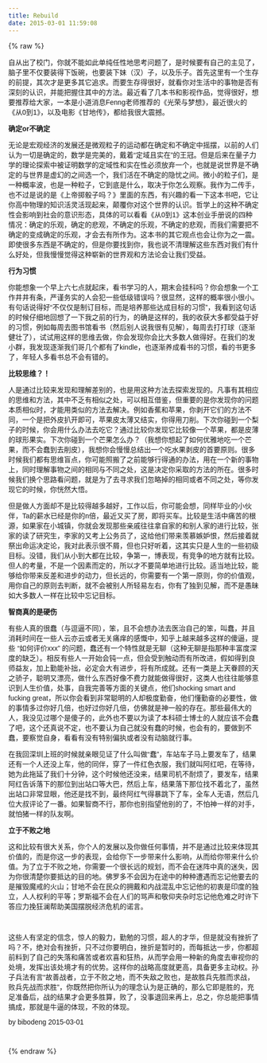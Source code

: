 ```yaml
---
title: Rebuild
date: 2015-03-01 11:59:08
---
```

{% raw %}
<p style="clear:both;font-family:sans-serif;line-height:normal;font-size:13px;orphans:2;widows:2;"><span style="font-size:14px;">自从出了校门，你就不能如此单纯任性地思考问题了，是时候要有自己的主见了，脑子里不仅要装得下饭碗，也要装下妹（汉）子，以及乐子。首先这里有一个生存的前提，其次才是更多其它追求。而要生存得很好，就看你对生活中的事物是否有深刻的认识，并能把握住其中的方法。最近看了几本书和影视作品，觉得很好，想要推荐给大家，一本是小道消息Fenng老师推荐的《光荣与梦想》，最近很火的《从0到1》，以及电影《甘地传》，都给我很大震撼。</span></p>
<p style="clear:both;font-family:sans-serif;line-height:normal;font-size:13px;orphans:2;widows:2;"></p>
<p style="clear:both;font-family:sans-serif;line-height:normal;font-size:13px;orphans:2;widows:2;"><strong><span style="font-size:14px;">确定or不确定</span></strong></p>
<p style="clear:both;font-family:sans-serif;line-height:normal;font-size:13px;orphans:2;widows:2;"><span style="font-size:14px;">无论是宏观经济的发展还是微观粒子的运动都在确定和不确定中摇摆，以前的人们认为一切是确定的，数学是完美的，戴着“定域且实在”的王冠。但是后来在量子力学的理论探索中被证明数学的定域性和实在性必须放弃一个，也就是说世界是不确定的与世界是虚幻的之间选一个，我们活在不确定的隐忧之间。微小的粒子们，是一种概率波，也是一种粒子，它到底是什么，取决于你怎么观察。我作为二传手，也不过是说的是《上帝掷骰子吗？》里面的东西，有兴趣的看一下这本书吧，它让你高中物理的知识活灵活现起来，颠覆你对这个世界的认识。哲学上的这种不确定性会影响到社会的意识形态，具体的可以看看《从0到1》这本创业手册说的四种情况：确定的乐观，确定的悲观，不确定的乐观，不确定的悲观，而我们需要把不确定的变成确定的乐观，才会去有所作为。这本书的其它观点也会让你为之一震。即使很多东西是不确定的，但是你要找到你，我也说不清理解这些东西对我们有什么好处，但我慢慢觉得这种崭新的世界观和方法论会让我们受益。</span></p>
<p style="clear:both;font-family:sans-serif;line-height:normal;font-size:13px;orphans:2;widows:2;"></p>
<p style="clear:both;font-family:sans-serif;line-height:normal;font-size:13px;orphans:2;widows:2;"><strong><span style="font-size:14px;">行为习惯</span></strong></p>
<p style="clear:both;font-family:sans-serif;line-height:normal;font-size:13px;orphans:2;widows:2;"><span style="font-size:14px;">你能想象一个早上六七点就起床，看书学习的人，期末会挂科吗？你会想象一个工作井井有条，严谨务实的人会犯一些低级错误吗？很显然，这样的概率很小很小。有句话说得好“不仅仅是制订目标，而是培养那些达成目标的习惯”，我看到这句话的时候仔细地回想了一下我之前的行为，的确是这样的，我的收获大多都受益于好的习惯，例如每周去图书馆看书（然后别人说我很有见解），每周去打打球（逐渐健壮了），试试用这样的思维去做，你会发现你会比大多数人做得好。在我们的发小群，我发现逐渐我们哥几个都有了kindle，也逐渐养成看书的习惯，看的书更多了，年轻人多看书总不会有错的。</span></p>
<p style="clear:both;font-family:sans-serif;line-height:normal;font-size:13px;orphans:2;widows:2;"></p>
<p style="clear:both;font-family:sans-serif;line-height:normal;font-size:13px;orphans:2;widows:2;"><strong><span style="font-size:14px;">比较思维？！</span></strong></p>
<p style="clear:both;font-family:sans-serif;line-height:normal;font-size:13px;orphans:2;widows:2;"><span style="font-size:14px;">人是通过比较来发现和理解差别的，也是用这种方法去探索发现的。凡事有其相应的思维和方法，其中不乏有相似之处，可以相互借鉴，但重要的是你发现你的问题本质相似时，才能用类似的方法去解决。例如香蕉和苹果，你剥开它们的方法不同，一个是把外皮扒开即可，苹果皮太薄又结实，你得用刀削。下次你碰到一个梨子的时候，你会用什么办法去吃它？通过比较你发现它比较像一个苹果，都是皮薄的球形果实。下次你碰到一个芒果怎么办？（我想你想起了如何优雅地吃一个芒果，而不会蠢到去削皮），我想你会慢慢总结出一个吃水果剥皮的首要原则。很多时候我们都有思维盲点，你可能照搬了之前能够行得通的办法，用在一个新的事物上，同时理解事物之间的相同与不同之处，这是决定你采取的方法的所在。很多时候我们换个思路看问题，就是为了去寻求我们忽略掉的相同或者不同之处，等你发现它的时候，你恍然大悟。</span></p>
<p style="clear:both;font-family:sans-serif;line-height:normal;font-size:13px;orphans:2;widows:2;"></p>
<p style="clear:both;font-family:sans-serif;line-height:normal;font-size:13px;orphans:2;widows:2;"><span style="font-size:14px;">但是做人方面却不是比较得越多越好，工作以后，你可能会想，同样毕业的小伙伴，Ta的薪水已经是你的n倍，最近又买了房，即将买车。比较是生活中痛苦的根源，如果家在小城镇，你就会发现那些亲戚往往拿自家的和别人家的进行比较，张家的读了研究生，李家的又考上公务员了，这给他们带来羡慕嫉妒恨，然后接着就祭出命运决定论，我对此表示很不屑，但也只好听着，这其实只是人生的一些初级目标。没错，我们从小到大都在比较，争第一，博表现，有竞争的地方就有比较。但人的考量，不是一个因素而定的，所以才不要简单地进行比较。适当地比较，能够给你带来反差和进步的动力，但长远的，你需要有一个第一原则，你的价值观，用你自己的原则去判断，就不会被别人所轻易左右，你有了独到见解，而不是愚昧如大多数人一样在比较中忘记目标。</span></p>
<p style="clear:both;font-family:sans-serif;line-height:normal;font-size:13px;orphans:2;widows:2;"></p>
<p style="clear:both;font-family:sans-serif;line-height:normal;font-size:13px;orphans:2;widows:2;"><strong><span style="font-size:14px;">智商真的是硬伤</span></strong></p>
<p style="clear:both;font-family:sans-serif;line-height:normal;font-size:13px;orphans:2;widows:2;"><span style="font-size:14px;">有些人真的很蠢（与逗逼不同），笨，且不会想办法去医治自己的笨，叫蠢，并且消耗时间在一些人云亦云或者无关痛痒的感慨中，知乎上越来越多这样的傻逼，提些 “如何评价xxx” 的问题，蠢还有一个特性就是无聊（这种无聊是指那种丰富度深度的缺乏）。相反有些人一开始会钝一点，但会受到触动而有所改进，假如得到良师益友，加上勤能补拙，必定会大有进步，将有所成就。还有一类是上天眷顾的天之骄子，聪明又漂亮，做什么东西好像不费力就能做得很好，这类人也往往能够意识到人生价值，处事，自我完善等方面的关键点，他们shocking smart and fucking great，所以你会看到非常聪明的人却极度勤奋，他们懂勤奋的必要性，做的事情多过你好几倍，也好过你好几倍，仿佛就是神一般的存在。那些最伟大的人，我没见过哪个是傻子的，此外也不要以为读了本科硕士博士的人就应该不会蠢了吧，这个还真说不定，也不要认为自己就没有蠢的时候，也会有的，要做到不蠢，要察觉自身，看看有没有特别偏执或者没有动脑就行事。</span></p>
<p style="clear:both;font-family:sans-serif;line-height:normal;font-size:13px;orphans:2;widows:2;"></p>
<p style="clear:both;font-family:sans-serif;line-height:normal;font-size:13px;orphans:2;widows:2;"><span style="font-size:14px;">在我回深圳上班的时候就亲眼见证了什么叫做“蠢”，车站车子马上要发车了，结果还有一个人还没上车，他的同伴，穿了一件红色衣服，我们就叫阿红吧，在等待，她为此拖延了我们十分钟，这个时候他还没来，结果司机不耐烦了，要发车，结果阿红告诉落下的那位到出站口等大巴，然后上车，结果落下那位找不着北了，虽然出站口非常显眼，他还是找不到，最终阿红气得暴跳下了车，全车人无语，然后几位大叔评论了一番。如果智商不行，那你也别指望他别的了，不怕神一样的对手，就怕猪一样的队友啊。</span></p>
<p style="clear:both;font-family:sans-serif;line-height:normal;font-size:13px;orphans:2;widows:2;"></p>
<p style="clear:both;font-family:sans-serif;line-height:normal;font-size:13px;orphans:2;widows:2;"><strong><span style="font-size:14px;">立于不败之地</span></strong></p>
<p style="clear:both;font-family:sans-serif;line-height:normal;font-size:13px;orphans:2;widows:2;"><span style="font-size:14px;">这和比较有很大关系，你个人的发展以及你做任何事情，并不是通过比较来体现其价值的，而是你这一步的表现，会给你下一步带来什么影响，从而给你带来什么价值。为了立于不败之地，你需要一个很长远的规划，而不会在迷阵中真的迷失，因为你很清楚你要抵达的目的地。佛罗多不会因为在途中的种种遭遇而忘记他要去的是摧毁魔戒的火山；甘地不会在民众的拥戴和内战混乱中忘记他的初衷是印度的独立，人人权利的平等；罗斯福不会在人们的骂声和敬仰夹杂时忘记他危难之时许下答应力挽狂澜帮助美国摆脱经济危机的诺言。</span></p>
<p style="clear:both;font-family:sans-serif;line-height:normal;font-size:13px;orphans:2;widows:2;"><span style="font-size:14px;"><br />
</span></p>
<p style="clear:both;font-family:sans-serif;line-height:normal;font-size:13px;orphans:2;widows:2;"><span style="font-size:14px;">这些人有坚定的信念，惊人的毅力，勤勉的习惯，超人的才华，但是就没有挫折了吗？不，绝对会有挫折，只不过你要明白，挫折是暂时的，而每抵达一步，你都超前料到了自己的失落和痛苦或者欢喜和狂热，从而学会用一种新的角度去审视你的处境，发挥出该处境才有的优势。这样你的战略高度就更高，具备更多主动权。孙子兵法有言“故善战者，立于不败之地，而不失敌之败也，是故胜兵先胜而求战，败兵先战而求胜”，你既然把你所认为的理念认为是正确的，那么它即是胜的，充足准备后，战的结果才会更多胜算，败了，没事退回来再上，总之，你总能把事情搞成，那就是牛逼的体现，不败的体现。</span></p>
<p style="clear:both;font-family:sans-serif;line-height:normal;font-size:13px;orphans:2;widows:2;"></p>
<p style="clear:both;font-family:sans-serif;line-height:normal;font-size:13px;orphans:2;widows:2;"><span style="font-size:14px;">by bibodeng 2015-03-01</span></p>
<p style="clear:both;font-family:sans-serif;line-height:normal;font-size:13px;orphans:2;widows:2;"><span style="font-size:14px;display:inline-block;width:595px;overflow:hidden;"><br />
</span></p>
<p style="clear:both;font-family:sans-serif;line-height:normal;font-size:13px;orphans:2;widows:2;"></p>
<p style="clear:both;font-family:sans-serif;line-height:normal;font-size:13px;orphans:2;widows:2;"></p>
<p style="clear:both;font-family:sans-serif;line-height:normal;font-size:13px;orphans:2;widows:2;"></p>
<p style="clear:both;font-family:sans-serif;line-height:normal;font-size:13px;orphans:2;widows:2;"></p>{% endraw %}
